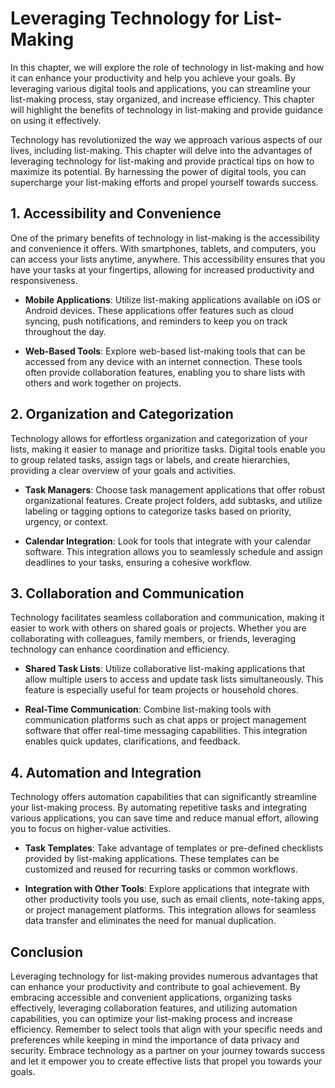Leveraging Technology for List-Making
==============================================

In this chapter, we will explore the role of technology in list-making and how it can enhance your productivity and help you achieve your goals. By leveraging various digital tools and applications, you can streamline your list-making process, stay organized, and increase efficiency. This chapter will highlight the benefits of technology in list-making and provide guidance on using it effectively.



Technology has revolutionized the way we approach various aspects of our lives, including list-making. This chapter will delve into the advantages of leveraging technology for list-making and provide practical tips on how to maximize its potential. By harnessing the power of digital tools, you can supercharge your list-making efforts and propel yourself towards success.

1\. Accessibility and Convenience
--------------------------------

One of the primary benefits of technology in list-making is the accessibility and convenience it offers. With smartphones, tablets, and computers, you can access your lists anytime, anywhere. This accessibility ensures that you have your tasks at your fingertips, allowing for increased productivity and responsiveness.

* **Mobile Applications**: Utilize list-making applications available on iOS or Android devices. These applications offer features such as cloud syncing, push notifications, and reminders to keep you on track throughout the day.

* **Web-Based Tools**: Explore web-based list-making tools that can be accessed from any device with an internet connection. These tools often provide collaboration features, enabling you to share lists with others and work together on projects.

2\. Organization and Categorization
----------------------------------

Technology allows for effortless organization and categorization of your lists, making it easier to manage and prioritize tasks. Digital tools enable you to group related tasks, assign tags or labels, and create hierarchies, providing a clear overview of your goals and activities.

* **Task Managers**: Choose task management applications that offer robust organizational features. Create project folders, add subtasks, and utilize labeling or tagging options to categorize tasks based on priority, urgency, or context.

* **Calendar Integration**: Look for tools that integrate with your calendar software. This integration allows you to seamlessly schedule and assign deadlines to your tasks, ensuring a cohesive workflow.

3\. Collaboration and Communication
----------------------------------

Technology facilitates seamless collaboration and communication, making it easier to work with others on shared goals or projects. Whether you are collaborating with colleagues, family members, or friends, leveraging technology can enhance coordination and efficiency.

* **Shared Task Lists**: Utilize collaborative list-making applications that allow multiple users to access and update task lists simultaneously. This feature is especially useful for team projects or household chores.

* **Real-Time Communication**: Combine list-making tools with communication platforms such as chat apps or project management software that offer real-time messaging capabilities. This integration enables quick updates, clarifications, and feedback.

4\. Automation and Integration
-----------------------------

Technology offers automation capabilities that can significantly streamline your list-making process. By automating repetitive tasks and integrating various applications, you can save time and reduce manual effort, allowing you to focus on higher-value activities.

* **Task Templates**: Take advantage of templates or pre-defined checklists provided by list-making applications. These templates can be customized and reused for recurring tasks or common workflows.

* **Integration with Other Tools**: Explore applications that integrate with other productivity tools you use, such as email clients, note-taking apps, or project management platforms. This integration allows for seamless data transfer and eliminates the need for manual duplication.

Conclusion
----------

Leveraging technology for list-making provides numerous advantages that can enhance your productivity and contribute to goal achievement. By embracing accessible and convenient applications, organizing tasks effectively, leveraging collaboration features, and utilizing automation capabilities, you can optimize your list-making process and increase efficiency. Remember to select tools that align with your specific needs and preferences while keeping in mind the importance of data privacy and security. Embrace technology as a partner on your journey towards success and let it empower you to create effective lists that propel you towards your goals.
